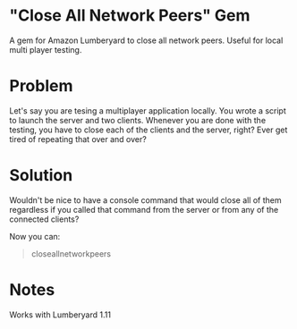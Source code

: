# "Close All Network Peers" Gem
A gem for Amazon Lumberyard to close all network peers. Useful for local multi player testing.

# Problem
Let's say you are tesing a multiplayer application locally. You wrote a script to launch the server and two clients. Whenever you are done with the testing, you have to close each of the clients and the server, right? Ever get tired of repeating that over and over?

# Solution
Wouldn't be nice to have a console command that would close all of them regardless if you called that command from the server or from any of the connected clients?

Now you can:

> closeallnetworkpeers

# Notes
Works with Lumberyard 1.11
